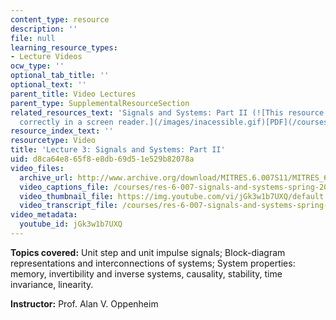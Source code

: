 ```yaml
---
content_type: resource
description: ''
file: null
learning_resource_types:
- Lecture Videos
ocw_type: ''
optional_tab_title: ''
optional_text: ''
parent_title: Video Lectures
parent_type: SupplementalResourceSection
related_resources_text: 'Signals and Systems: Part II (![This resource may not render
  correctly in a screen reader.](/images/inacessible.gif)[PDF](/courses/res-6-007-signals-and-systems-spring-2011/resources/mitres_6_007s11_lec03))'
resource_index_text: ''
resourcetype: Video
title: 'Lecture 3: Signals and Systems: Part II'
uid: d8ca64e8-65f8-e8db-69d5-1e529b82078a
video_files:
  archive_url: http://www.archive.org/download/MITRES.6.007S11/MITRES_6-007S11lec03_300k.mp4
  video_captions_file: /courses/res-6-007-signals-and-systems-spring-2011/7d288eb335275ac6b6f7b304eef8f2a8_jGk3w1b7UXQ.vtt
  video_thumbnail_file: https://img.youtube.com/vi/jGk3w1b7UXQ/default.jpg
  video_transcript_file: /courses/res-6-007-signals-and-systems-spring-2011/880cd9825ddfc25b7bf716011d3b2e67_jGk3w1b7UXQ.pdf
video_metadata:
  youtube_id: jGk3w1b7UXQ
---
```


**Topics covered:** Unit step and unit impulse signals; Block-diagram representations and interconnections of systems; System properties: memory, invertibility and inverse systems, causality, stability, time invariance, linearity.

**Instructor:** Prof. Alan V. Oppenheim